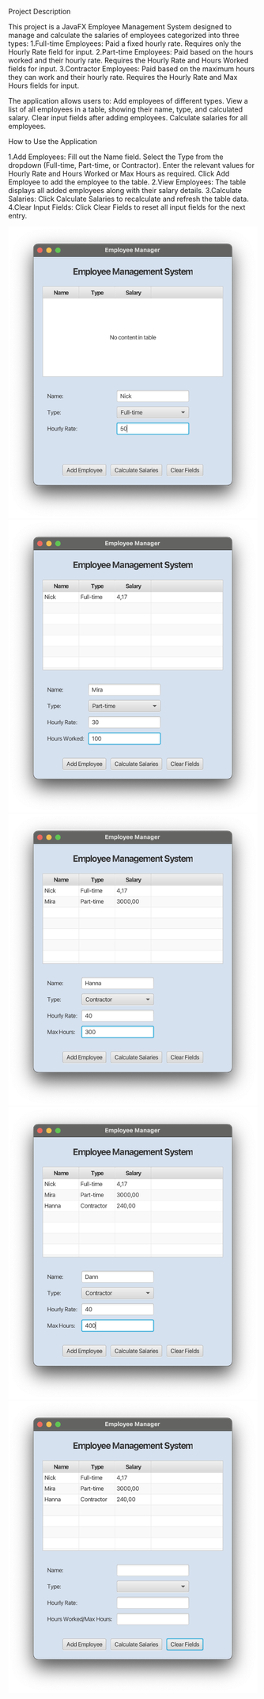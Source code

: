 
Project Description

This project is a JavaFX Employee Management System designed to manage and calculate the salaries of employees categorized into three types:
1.Full-time Employees:
	Paid a fixed hourly rate.
	Requires only the Hourly Rate field for input.
2.Part-time Employees:
	Paid based on the hours worked and their hourly rate.
	Requires the Hourly Rate and Hours Worked fields for input.
3.Contractor Employees:
	Paid based on the maximum hours they can work and their hourly rate.
	Requires the Hourly Rate and Max Hours fields for input.

The application allows users to:
	Add employees of different types.
	View a list of all employees in a table, showing their name, type, and calculated salary.
	Clear input fields after adding employees.
	Calculate salaries for all employees.

How to Use the Application

 1.Add Employees:
 	Fill out the Name field.
 	Select the Type from the dropdown (Full-time, Part-time, or Contractor).
 	Enter the relevant values for Hourly Rate and Hours Worked or Max Hours as required.
 	Click Add Employee to add the employee to the table.
 2.View Employees:
 	The table displays all added employees along with their salary details.
 3.Calculate Salaries:
 	Click Calculate Salaries to recalculate and refresh the table data.
 4.Clear Input Fields:
 	Click Clear Fields to reset all input fields for the next entry.


![Image alt](https://github.com/malika-mk/Employee-Management-System/blob/main/Снимок%20экрана%202024-11-26%20в%2011.38.42.png)
![Image alt](https://github.com/malika-mk/Employee-Management-System/blob/main/Снимок%20экрана%202024-11-26%20в%2011.39.12.png)
![Image alt](https://github.com/malika-mk/Employee-Management-System/blob/main/Снимок%20экрана%202024-11-26%20в%2011.39.58.png)
![Image alt](https://github.com/malika-mk/Employee-Management-System/blob/main/Снимок%20экрана%202024-11-26%20в%2011.41.51.png)
![Image alt](https://github.com/malika-mk/Employee-Management-System/blob/main/Снимок%20экрана%202024-11-26%20в%2011.42.05.png)
